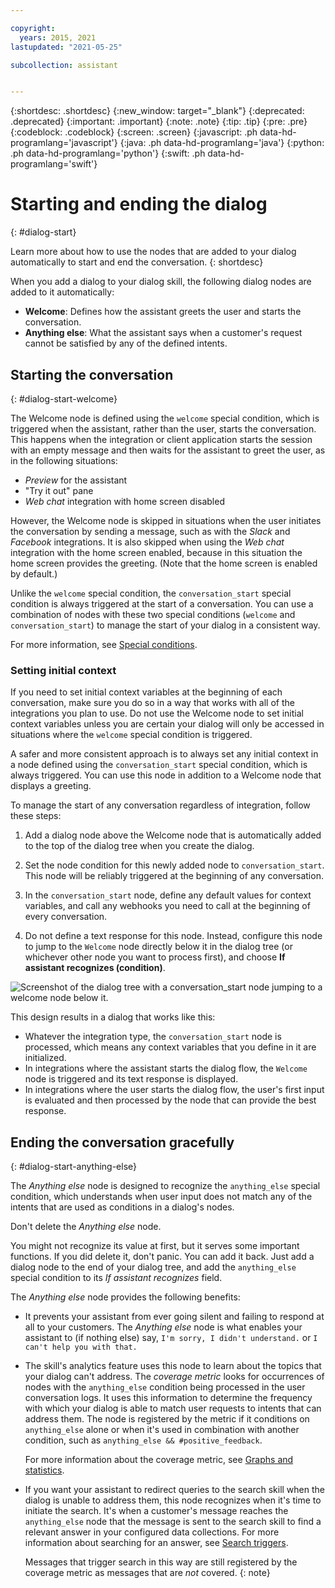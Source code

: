 ```yaml
---

copyright:
  years: 2015, 2021
lastupdated: "2021-05-25"

subcollection: assistant


---
```


{:shortdesc: .shortdesc}
{:new_window: target="_blank"}
{:deprecated: .deprecated}
{:important: .important}
{:note: .note}
{:tip: .tip}
{:pre: .pre}
{:codeblock: .codeblock}
{:screen: .screen}
{:javascript: .ph data-hd-programlang='javascript'}
{:java: .ph data-hd-programlang='java'}
{:python: .ph data-hd-programlang='python'}
{:swift: .ph data-hd-programlang='swift'}

# Starting and ending the dialog
{: #dialog-start}

Learn more about how to use the nodes that are added to your dialog automatically to start and end the conversation.
{: shortdesc}

When you add a dialog to your dialog skill, the following dialog nodes are added to it automatically:

- **Welcome**: Defines how the assistant greets the user and starts the conversation.
- **Anything else**: What the assistant says when a customer's request cannot be satisfied by any of the defined intents.

## Starting the conversation
{: #dialog-start-welcome}

The Welcome node is defined using the `welcome` special condition, which is triggered when the assistant, rather than the user, starts the conversation. This happens when the integration or client application starts the session with an empty message and then waits for the assistant to greet the user, as in the following situations:

- *Preview* for the assistant
- "Try it out" pane
- *Web chat* integration with home screen disabled

However, the Welcome node is skipped in situations when the user initiates the conversation by sending a message, such as with the *Slack* and *Facebook* integrations. It is also skipped when using the *Web chat* integration with the home screen enabled, because in this situation the home screen provides the greeting. (Note that the home screen is enabled by default.)

Unlike the `welcome` special condition, the `conversation_start` special condition is always triggered at the start of a conversation. You can use a combination of nodes with these two special conditions (`welcome` and `conversation_start`) to manage the start of your dialog in a consistent way.

For more information, see [Special conditions](/docs/assistant?topic=assistant-dialog-overview#dialog-overview-special-conditions).

### Setting initial context

If you need to set initial context variables at the beginning of each conversation, make sure you do so in a way that works with all of the integrations you plan to use. Do not use the Welcome node to set initial context variables unless you are certain your dialog will only be accessed in situations where the `welcome` special condition is triggered.

A safer and more consistent approach is to always set any initial context in a node defined using the `conversation_start` special condition, which is always triggered. You can use this node in addition to a Welcome node that displays a greeting.

To manage the start of any conversation regardless of integration, follow these steps:

1.  Add a dialog node above the Welcome node that is automatically added to the top of the dialog tree when you create the dialog.

1.  Set the node condition for this newly added node to `conversation_start`. This node will be reliably triggered at the beginning of any conversation.

1.  In the `conversation_start` node, define any default values for context variables, and call any webhooks you need to call at the beginning of every conversation.

1.  Do not define a text response for this node. Instead, configure this node to jump to the `Welcome` node directly below it in the dialog tree (or whichever other node you want to process first), and choose **If assistant recognizes (condition)**.

![Screenshot of the dialog tree with a conversation_start node jumping to a welcome node below it.](images/dialog-start.png)

This design results in a dialog that works like this:

- Whatever the integration type, the `conversation_start` node is processed, which means any context variables that you define in it are initialized.
- In integrations where the assistant starts the dialog flow, the `Welcome` node is triggered and its text response is displayed.
- In integrations where the user starts the dialog flow, the user's first input is evaluated and then processed by the node that can provide the best response.

## Ending the conversation gracefully
{: #dialog-start-anything-else}

The *Anything else* node is designed to recognize the `anything_else` special condition, which understands when user input does not match any of the intents that are used as conditions in a dialog's nodes.

Don't delete the *Anything else* node. 

You might not recognize its value at first, but it serves some important functions. If you did delete it, don't panic. You can add it back. Just add a dialog node to the end of your dialog tree, and add the `anything_else` special condition to its *If assistant recognizes* field.

The *Anything else* node provides the following benefits:

- It prevents your assistant from ever going silent and failing to respond at all to your customers. The *Anything else* node is what enables your assistant to (if nothing else) say, `I'm sorry, I didn't understand.` or `I can't help you with that.`

- The skill's analytics feature uses this node to learn about the topics that your dialog can't address. The *coverage metric* looks for occurrences of nodes with the `anything_else` condition being processed in the user conversation logs. It uses this information to determine the frequency with which your dialog is able to match user requests to intents that can address them. The node is registered by the metric if it conditions on `anything_else` alone or when it's used in combination with another condition, such as `anything_else && #positive_feedback`.

  For more information about the coverage metric, see [Graphs and statistics](/docs/assistant?topic=assistant-logs-overview#logs-overview-graphs).

- If you want your assistant to redirect queries to the search skill when the dialog is unable to address them, this node recognizes when it's time to initiate the search. It's when a customer's message reaches the `anything_else` node that the message is sent to the search skill to find a relevant answer in your configured data collections. For more information about searching for an answer, see [Search triggers](/docs/assistant?topic=assistant-skill-search-add#skill-search-add-trigger).

  Messages that trigger search in this way are still registered by the coverage metric as messages that are *not* covered.
  {: note}
